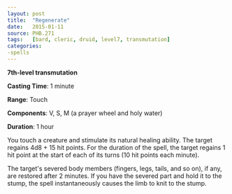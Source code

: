 ```yaml
---
layout: post
title:  "Regenerate"
date:   2015-01-11
source: PHB.271
tags:   [bard, cleric, druid, level7, transmutation]
categories:
-spells
---
```


**7th-level transmutation**

**Casting Time**: 1 minute

**Range**: Touch

**Components**: V, S, M (a prayer wheel and holy water)

**Duration**: 1 hour

You touch a creature and stimulate its natural healing ability. The target regains 4d8 + 15 hit points. For the duration of the spell, the target regains 1 hit point at the start of each of its turns (10 hit points each minute).

The target's severed body members (fingers, legs, tails, and so on), if any, are restored after 2 minutes. If you have the severed part and hold it to the stump, the spell instantaneously causes the limb to knit to the stump.
